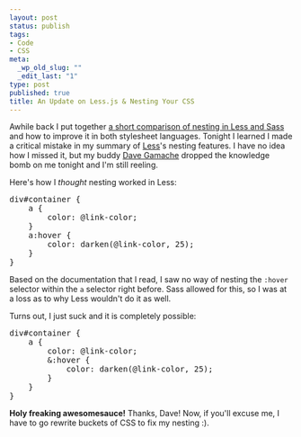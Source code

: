 ```yaml
--- 
layout: post
status: publish
tags: 
- Code
- CSS
meta: 
  _wp_old_slug: ""
  _edit_last: "1"
type: post
published: true
title: An Update on Less.js & Nesting Your CSS
---
```

<p>Awhile back I put together <a href="http://www.markdotto.com/2010/12/18/the-problem-with-nesting-css-with-less-or-sass/">a short comparison of nesting in Less and Sass</a> and how to improve it in both stylesheet languages. Tonight I learned I made a critical mistake in my summary of <a href="http://lesscss.org">Less</a>'s nesting features. I have no idea how I missed it, but my buddy <a href="http://davegamache.com">Dave Gamache</a> dropped the knowledge bomb on me tonight and I'm still reeling.</p>

<p>Here's how I <em>thought</em> nesting worked in Less:</p>

<pre class="css">
div#container {
	a {
		color: @link-color;
	}
	a:hover {
		color: darken(@link-color, 25);
	}
}
</pre>

<p>Based on the documentation that I read, I saw no way of nesting the <code>:hover</code> selector within the <code>a</code> selector right before. Sass allowed for this, so I was at a loss as to why Less wouldn't do it as well.</p>

<p>Turns out, I just suck and it is completely possible:</p>

<pre class="css">
div#container {
	a {
		color: @link-color;
		&:hover {
			color: darken(@link-color, 25);
		}
	}
}
</pre>

<p><strong>Holy freaking awesomesauce!</strong> Thanks, Dave! Now, if you'll excuse me, I have to go rewrite buckets of CSS to fix my nesting :).</p>

